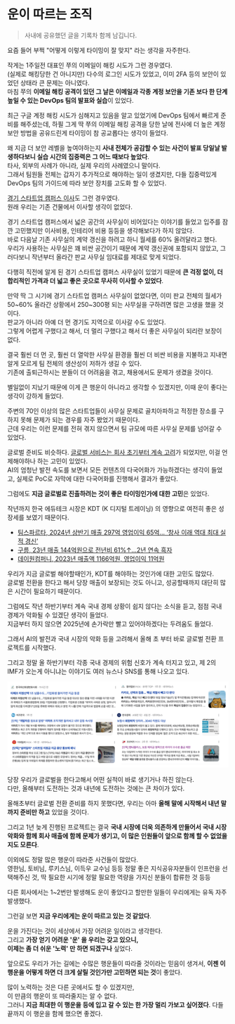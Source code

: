 # 운이 따르는 조직

> 사내에 공유했던 글을 기록차 함께 남깁니다.

요즘 들어 부쩍 "어떻게 이렇게 타이밍이 잘 맞지" 라는 생각을 자주한다.  
  
작게는 1주일전 대표인 쭈의 이메일이 해킹 시도가 그런 경우였다.  
(실제로 해킹당한 건 아니지만) 다수의 로그인 시도가 있었고, 이미 2FA 등의 보안이 있었던 상태라 큰 문제는 아니였다.  
마침 쭈의 **이메일 해킹 공격이 있던 그 날은 이메일과 각종 계정 보안을 기존 보다 한 단계 높일 수 있는 DevOps 팀의 발표와 실습**이 있었다.  
  
최근 구글 계정 해킹 시도가 심해지고 있음을 알고 있었기에 DevOps 팀에서 빠르게 준비를 해주셨는데, 하필 그게 딱 쭈의 이메일 해킹 공격을 당한 날에 전사에 더 높은 계정 보안 방법을 공유드린게 타이밍이 참 공교롭다는 생각이 들었다.  
  
왜 지금 더 보안 레벨을 높여야하는지 **사내 전체가 공감할 수 있는 사건이 발표 당일날 발생하다보니 실습 시간의 집중력은 그 어느 때보다 높았다**.  
타사, 외부의 사례가 아니라, 실제 우리의 사례였으니 말이다.  
그래서 팀원들 전체는 갑자기 추가적으로 해야하는 일이 생겼지만, 다들 집중력있게 DevOps 팀의 가이드에 따라 보안 장치를 고도화 할 수 있었다.  
  
[경기 스타트업 캠퍼스 이사](https://www.hyungjoo.me/%ec%9d%b8%ed%94%84%eb%9e%a9-8%eb%b2%88%ec%a7%b8-%ec%82%ac%eb%ac%b4%ec%8b%a4-%ec%9d%b4%ec%82%ac-%ed%9b%84%ea%b8%b0/)도 그런 경우였다.  
원래 우리는 기존 건물에서 이사할 생각이 없었다.  
  
경기 스타트업 캠퍼스에서 넓은 공간의 사무실이 비어있다는 이야기를 들었고 입주를 잠깐 고민했지만 이사비용, 인테리어 비용 등등을 생각해보다가 하지 않았다.  
바로 다음날 기존 사무실의 계약 갱신을 하려고 하니 월세를 60% 올려달라고 했다.  
우리가 사용하는 사무실은 꽤 비싼 공간이기 때문에 계약 갱신권에 포함되지 않았고, 그러다보니 작년부터 올라간 판교 사무실 임대료를 제대로 맞게 되었다.      
  
다행히 직전에 알게 된 경기 스타트업 캠퍼스 사무실이 있었기 때문에 **큰 걱정 없이, 더 합리적인 가격과 더 넓고 좋은 곳으로 무사히 이사할 수 있었다**.  
  
만약 딱 그 시기에 경기 스타트업 캠퍼스 사무실이 없었다면, 이미 판교 전체의 월세가 50~60% 올라간 상황에서 250~300평 되는 사무실을 구하려면 많은 고생을 했을 것이다.  
판교가 아니라 아예 더 먼 경기도 지역으로 이사갈 수도 있었다.  
그렇게 어렵게 구했다고 해서, 더 멀리 구했다고 해서 더 좋은 사무실이 되리란 보장이 없다.  
  
결국 훨씬 더 먼 곳, 훨씬 더 열악한 사무실 환경을 훨씬 더 비싼 비용을 지불하고 지내면 알게 모르게 팀 전체의 생산성이 저하가 생길 수 있다.  
기존에 출퇴근하시는 분들이 더 어려움을 겪고, 채용에서도 문제가 생겼을 것이다.  
  
별일없이 지났기 때문에 이게 큰 행운이 아니라고 생각할 수 있겠지만, 이때 운이 좋다는 생각이 강하게 들었다.  
  
주변의 70인 이상의 많은 스타트업들이 사무실 문제로 골치아파하고 적정한 장소를 구하지 못해 문제가 되는 경우를 자주 봤었기 때문이다.  
근데 우리는 이런 문제를 전혀 겪지 않으면서 팀 규모에 따른 사무실 문제를 넘어갈 수 있었다.  
  
글로벌 준비도 비슷하다.
[글로벌 서비스는 회사 초기부터 계속 고려](https://www.inflearn.com/pages/why-global)가 되었지만, 이걸 언제해야하나 하는 고민이 있었다.  
AI의 엄청난 발전 속도를 보면서 모든 컨텐츠의 다국어화가 가능하겠다는 생각이 들었고, 실제로 PoC로 자막에 대한 다국어화를 진행해서 결과가 좋았다.  
  
그럼에도 **지금 글로벌로 진출하려는 것이 좋은 타이밍인가에 대한 고민**은 있었다.  
  
작년까지 한국 에듀테크 시장은 KDT (K 디지털 트레이닝) 의 영향으로 여전히 좋은 성장세를 보였기 때문이다.  

- [팀스파르타, 2024년 상반기 매출 297억 영업이익 65억… ‘창사 이래 역대 최대 실적 경신’](https://platum.kr/archives/232462)
- [구름, 23년 매출 144억원으로 전년비 61%↑…2년 연속 흑자](https://wowtale.net/2024/04/25/75744/)
- [데이원컴퍼니, 2023년 매출액 1166억원, 영업이익 11억원](https://www.ajunews.com/view/20240422083747514)

우리가 지금 글로벌 해야할때인가, KDT를 해야하는 것인가에 대한 고민도 많았다.  
글로벌 전환을 한다고 해서 당장 매출이 보장되는 것도 아니고, 성공할때까지 대단히 많은 시간이 필요하기 때문이다.  
  
그럼에도 작년 하반기부터 계속 국내 경제 상황이 쉽지 않다는 소식을 듣고, 점점 국내 경제가 악화될 수 있겠단 생각이 들었다.  
지금부터 하지 않으면 2025년에 손가락만 빨고 있어야하겠다는 두려움도 들었다.    
  
그래서 AI의 발전과 국내 시장의 악화 등을 고려해서 올해 초 부터 바로 글로벌 전환 프로젝트를 시작했다.  
  
그리고 정말 올 하반기부터 각종 국내 경제의 위험 신호가 계속 터지고 있고, 제 2의 IMF가 오는게 아니냐는 이야기도 여러 뉴스나 SNS를 통해 나오고 있다.

![1](./images/1.png)

당장 우리가 글로벌을 한다고해서 어떤 실적이 바로 생기거나 하진 않는다.  
다만, 올해부터 도전하는 것과 내년에 도전하는 것에는 큰 차이가 있다.  
  
올해초부터 글로벌 전환 준비를 하지 못했다면, 우리는 아마 **올해 말에 시작해서 내년 말까지 준비만 하고** 있었을 것이다.  
  
그리고 1년 늦게 진행된 프로젝트는 결국 **국내 시장에 더욱 의존하게 만들어서 국내 시장 악화와 함께 회사 매출에 함께 문제가 생기고, 이 많은 인원들이 앞으로 함께 할 수 없었을지도 모른다**.  
  
이외에도 정말 많은 행운이 따라준 사건들이 많았다.  
영한님, 토비님, 루키스님, 이득우 교수님 등등 정말 좋은 지식공유자분들이 인프런을 선택해주신 것, 딱 필요한 시기에 정말 필요한 역량을 가지신 분들이 합류한 것 등등  
  
다른 회사에서는 1~2번만 발생해도 운이 좋았다고 할만한 일들이 우리에게는 유독 자주 발생했다.  
  
그런걸 보면 **지금 우리에게는 운이 따르고 있는 것 같았다**.  
  
운을 가진다는 것이 세상에서 가장 어려운 일이라고 생각한다.  
그리고 **가장 얻기 어려운 '운' 을 우리는 갖고 있으니,  
이제는 좀 더 쉬운 '노력' 만 하면 되겠구나** 싶었다.  
  
앞으로도 우리가 가는 길에는 수많은 행운들이 따라줄 것이라는 믿음이 생겨서, **이젠 이 행운을 어떻게 하면 더 크게 살릴 것인가만 고민하면 되는 것**이 좋았다.  
  
많이 노력하는 것은 다른 곳에서도 할 수 있겠지만,  
이 만큼의 행운이 또 따라줄지는 알 수 없다.  
그러니 **지금 최대한 이 행운을 등에 입고 갈 수 있는 한 가장 멀리 가보고 싶어졌다**.
다들 끝까지 이 행운을 함께 했으면 좋겠다.
